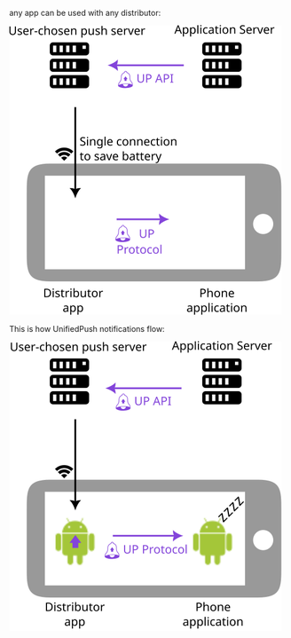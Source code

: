 
any app can be used with any distributor: 

![](any-app-can-be-used-with-any-distributor.svg)

This is how UnifiedPush notifications flow: 

![](how-unifiedpush-notifications-flow.svg)

